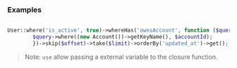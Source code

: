 ### Examples

```php

User::where('is_active', true)->whereHas('ownsAccount', function ($query) use ($accountId) {
        $query->where((new Account())->getKeyName(), $accountId);
        })->skip($offset)->take($limit)->orderBy('updated_at')->get();
```

>Note: `use` allow passing a external variable to the closure function.

